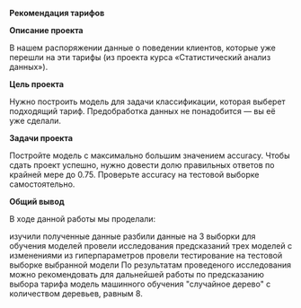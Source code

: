 <b>Рекомендация тарифов</b>

<b>Описание проекта</b>

В нашем распоряжении данные о поведении клиентов, которые уже перешли на эти тарифы (из проекта курса «Статистический анализ данных»).

<b>Цель проекта</b>

Нужно построить модель для задачи классификации, которая выберет подходящий тариф. Предобработка данных не понадобится — вы её уже сделали.

<b>Задачи проекта</b>

Постройте модель с максимально большим значением accuracy. Чтобы сдать проект успешно, нужно довести долю правильных ответов по крайней мере до 0.75. Проверьте accuracy на тестовой выборке самостоятельно.

<b>Общий вывод</b>

В ходе данной работы мы проделали:

изучили полученные данные
разбили данные на 3 выборки для обучения моделей
провели исследования предсказаний трех моделей с изменениями из гиперпараметров
провели тестирование на тестовой выборке выбранной модели
По результатам проведеного исследования можно рекомендовать для дальнейшей работы по предсказанию выбора тарифа модель машинного обучения "случайное дерево" с количеством деревьев, равным 8.
